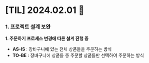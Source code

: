 # [TIL] 2024.02.01 📘

### 1. 프로젝트 설계 보완
**1. 주문하기 프로세스 변경에 따른 설계 진행 중**
* **AS-IS** : 장바구니에 있는 전체 상품들을 주문하는 방식
* **TO-BE** : 장바구니에 상품들 중 주문할 상품들만 선택하여 주문하는 방식
